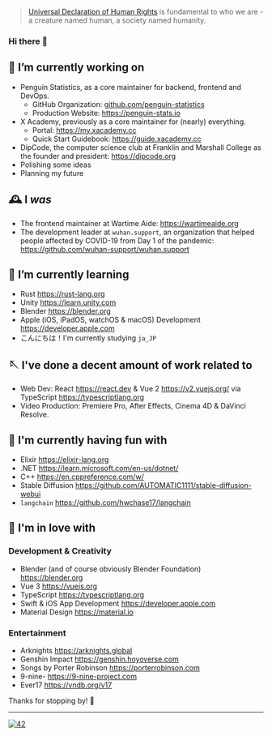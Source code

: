 > [Universal Declaration of Human Rights](https://www.un.org/en/about-us/universal-declaration-of-human-rights) is fundamental to who we are - a creature named human, a society named humanity.

### Hi there 👋

<!--

  > Ola! Glad you've reached here! I want to make friends
  > who is like you that loves exploring! Why not go
  > follow some of my social accounts, or just shoot me
  > an email at me@galvingao.com?
  > In advance, nice to meet you! ;D

-->


## 🔭 I’m currently working on
- Penguin Statistics, as a core maintainer for backend, frontend and DevOps.
  - GitHub Organization: [github.com/penguin-statistics](https://github.com/penguin-statistics)
  - Production Website: https://penguin-stats.io
- X Academy, previously as a core maintainer for (nearly) everything.
  - Portal: https://my.xacademy.cc
  - Quick Start Guidebook: https://guide.xacademy.cc
- DipCode, the computer science club at Franklin and Marshall College as the founder and president: https://dipcode.org
- Polishing some ideas
- Planning my future

## 🕰 I _was_
- The frontend maintainer at Wartime Aide: https://wartimeaide.org
- The development leader at `wuhan.support`, an organization that helped people affected by COVID-19 from Day 1 of the pandemic: https://github.com/wuhan-support/wuhan.support

## 🌱 I’m currently learning
- Rust https://rust-lang.org
- Unity https://learn.unity.com
- Blender https://blender.org
- Apple (iOS, iPadOS, watchOS & macOS) Development https://developer.apple.com
- こんにちは！I'm currently studying `ja_JP`

## 🪡 I've done a decent amount of work related to
- Web Dev: React https://react.dev & Vue 2 https://v2.vuejs.org/ via TypeScript https://typescriptlang.org
- Video Production: Premiere Pro, After Effects, Cinema 4D & DaVinci Resolve.

## 🛝 I'm currently having fun with
- Elixir https://elixir-lang.org
- .NET https://learn.microsoft.com/en-us/dotnet/
- C++ https://en.cppreference.com/w/
- Stable Diffusion https://github.com/AUTOMATIC1111/stable-diffusion-webui
- `langchain` https://github.com/hwchase17/langchain

## 🥰 I'm in love with
### Development & Creativity
- Blender (and of course obviously Blender Foundation) https://blender.org
- Vue 3 https://vuejs.org
- TypeScript https://typescriptlang.org
- Swift & iOS App Development https://developer.apple.com
- Material Design https://material.io

### Entertainment
- Arknights https://arknights.global
- Genshin Impact https://genshin.hoyoverse.com
- Songs by Porter Robinson https://porterrobinson.com
- 9-nine- https://9-nine-project.com
- Ever17 https://vndb.org/v17

Thanks for stopping by! 🥰

---

[![42](https://hits.imgg.dev/GalvinGao:home?theme=gelbooru&render=pixelated)](#)
